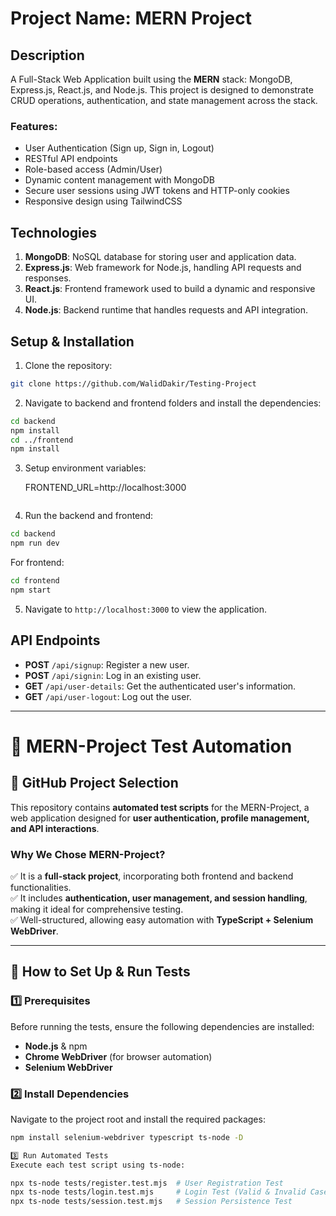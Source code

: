 
# Project Name: MERN Project

## Description
A Full-Stack Web Application built using the **MERN** stack: MongoDB, Express.js, React.js, and Node.js. This project is designed to demonstrate CRUD operations, authentication, and state management across the stack.

### Features:
- User Authentication (Sign up, Sign in, Logout)
- RESTful API endpoints
- Role-based access (Admin/User)
- Dynamic content management with MongoDB
- Secure user sessions using JWT tokens and HTTP-only cookies
- Responsive design using TailwindCSS

## Technologies
1. **MongoDB**: NoSQL database for storing user and application data.
2. **Express.js**: Web framework for Node.js, handling API requests and responses.
3. **React.js**: Frontend framework used to build a dynamic and responsive UI.
4. **Node.js**: Backend runtime that handles requests and API integration.

## Setup & Installation

1. Clone the repository:
```bash
git clone https://github.com/WalidDakir/Testing-Project
```

2. Navigate to backend and frontend folders and install the dependencies:
```bash
cd backend
npm install
cd ../frontend
npm install
```

3. Setup environment variables:

     FRONTEND_URL=http://localhost:3000
     ```

4. Run the backend and frontend:
```bash
cd backend
npm run dev
```
For frontend:
```bash
cd frontend
npm start
```

5. Navigate to `http://localhost:3000` to view the application.

## API Endpoints

- **POST** `/api/signup`: Register a new user.
- **POST** `/api/signin`: Log in an existing user.
- **GET** `/api/user-details`: Get the authenticated user's information.
- **GET** `/api/user-logout`: Log out the user.
-------------------------------------------------------------
# 🚀 MERN-Project Test Automation  

## 📌 GitHub Project Selection  
This repository contains **automated test scripts** for the MERN-Project, a web application designed for **user authentication, profile management, and API interactions**.  

### **Why We Chose MERN-Project?**  
✅ It is a **full-stack project**, incorporating both frontend and backend functionalities.  
✅ It includes **authentication, user management, and session handling**, making it ideal for comprehensive testing.  
✅ Well-structured, allowing easy automation with **TypeScript + Selenium WebDriver**.  

---

## 🔹 **How to Set Up & Run Tests**  

### **1️⃣ Prerequisites**  
Before running the tests, ensure the following dependencies are installed:  
- **Node.js** & npm  
- **Chrome WebDriver** (for browser automation)  
- **Selenium WebDriver**  

### **2️⃣ Install Dependencies**  
Navigate to the project root and install the required packages:  
```bash
npm install selenium-webdriver typescript ts-node -D

3️⃣ Run Automated Tests
Execute each test script using ts-node:

npx ts-node tests/register.test.mjs  # User Registration Test
npx ts-node tests/login.test.mjs     # Login Test (Valid & Invalid Cases)
npx ts-node tests/session.test.mjs   # Session Persistence Test

